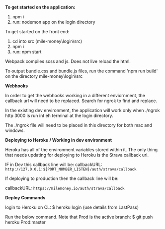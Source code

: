 **To get started on the application:**

1) npm i
2) run: nodemon app 
    on the login directory

To get started on the front end:

1) cd into src (mile-money\login\src)
2) npm i
3) run: npm start

Webpack compiles scss and js. Does not live reload the html. 

To output bundle.css and bundle.js files, run the command 'npm run build' on the directory mile-money\login\src


**Webhooks**

In order to get the webhooks working in a different enviornment, the callback url will need to be replaced. Search for ngrok to find and replace.

In the existing dev environment, the application will work only when ./ngrok http 3000 is run int eh terminal at the login directory.

The ./ngrok file will need to be placed in this directory for both mac and windows.

**Deploying to Heroku / Working in dev environment**

Heroku has all of the environment variables stored within it. The only thing that needs updating for deploying to Heroku is the Strava callback url.

IF in Dev this callback line will be:
callbackURL: `http://127.0.0.1:${PORT_NUMBER_LISTEN}/auth/strava/callback`

If deploying to production then the callback line will be:

callbackURL: `https://milemoney.io/auth/strava/callback`


**Deploy Commands**

login to Heroku on CL: $ heroku login 
(use details from LastPass)

Run the below command. Note that Prod is the active branch:
$ git push heroku Prod:master
